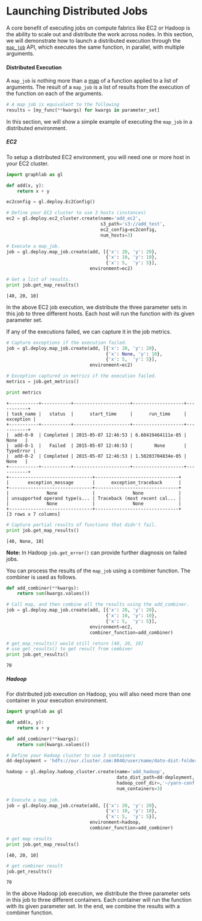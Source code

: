 # Launching Distributed Jobs

A core benefit of executing jobs on compute fabrics like EC2 or Hadoop is the ability to scale out and distribute the work across nodes. In this section, we will demonstrate how to launch a distributed execution through the [``map_job``](https://dato.com/products/create/docs/generated/graphlab.deploy.map_job.create.html) API, which executes the same function, in parallel, with multiple arguments.


#### Distributed Execution

A ``map_job`` is nothing more than a [map](https://docs.python.org/2/library/functions.html#map) of a function applied to a list of arguments. The result of a ``map_job`` is a list of results from the execution of the function on each of the arguments.

```python
# A map job is equivalent to the following
results = [my_func(**kwargs) for kwargs in parameter_set]
```

In this section, we will show a simple example of executing the ``map_job`` 
in a distributed environment.

##### EC2

To setup a distributed EC2 environment, you will need one or more host in your
EC2 cluster.

```python
import graphlab as gl

def add(x, y):
    return x + y

ec2config = gl.deploy.Ec2Config()

# Define your EC2 cluster to use 3 hosts (instances)
ec2 = gl.deploy.ec2_cluster.create(name='add_ec2',
                                   s3_path='s3://add_test',
                                   ec2_config=ec2config,
                                   num_hosts=3)

# Execute a map_job.
job = gl.deploy.map_job.create(add, [{'x': 20, 'y': 20}, 
                                     {'x': 10, 'y': 10}, 
                                     {'x': 5,  'y': 5}],
                               environment=ec2)

# Get a list of results.
print job.get_map_results()
```
```
[40, 20, 10]
```

In the above EC2 job execution, we distribute the three parameter sets in this job to three different hosts. Each host will run the function with its given parameter set.

If any of the executions failed, we can capture it in the job metrics.

```python
# Capture exceptions if the execution failed.
job = gl.deploy.map_job.create(add, [{'x': 20, 'y': 20}, 
                                     {'x': None, 'y': 10}, 
                                     {'x': 5,  'y': 5}],
                               environment=ec2)

# Exception captured in metrics if the execution failed.
metrics = job.get_metrics()

print metrics
```
```
+-----------+-----------+---------------------+-------------------+-----------+
| task_name |   status  |      start_time     |      run_time     | exception |
+-----------+-----------+---------------------+-------------------+-----------+
|  add-0-0  | Completed | 2015-05-07 12:46:53 | 6.60419464111e-05 |    None   |
|  add-0-1  |   Failed  | 2015-05-07 12:46:53 |        None       | TypeError |
|  add-0-2  | Completed | 2015-05-07 12:46:53 | 1.50203704834e-05 |    None   |
+-----------+-----------+---------------------+-------------------+-----------+
+-------------------------------+-------------------------------+
|       exception_message       |      exception_traceback      |
+-------------------------------+-------------------------------+
|              None             |              None             |
| unsupported operand type(s... | Traceback (most recent cal... |
|              None             |              None             |
+-------------------------------+-------------------------------+
[3 rows x 7 columns]
```
```python
# Capture partial results of functions that didn't fail.
print job.get_map_results()
```
```
[40, None, 10]
```
**Note:** In Hadoop ``job.get_error()`` can provide further diagnosis on failed jobs.

You can process the results of the ``map_job`` using a combiner function. The combiner is used as follows.

```python
def add_combiner(**kwargs):
    return sum(kwargs.values())

# Call map, and then combine all the results using the add_combiner.
job = gl.deploy.map_job.create(add, [{'x': 20, 'y': 20}, 
                                     {'x': 10, 'y': 10}, 
                                     {'x': 5,  'y': 5}], 
                               environment=ec2,
                               combiner_function=add_combiner)

# get_map_results() would still return [40, 20, 10]
# use get_results() to get result from combiner
print job.get_results()
```
```
70
```


##### Hadoop

For distributed job execution on Hadoop, you will also need more than one container
in your execution environment.

```python
import graphlab as gl

def add(x, y):
    return x + y

def add_combiner(**kwargs):
    return sum(kwargs.values())

# Define your Hadoop cluster to use 3 containers
dd-deployment = 'hdfs://our.cluster.com:8040/user/name/dato-dist-folder'

hadoop = gl.deploy.hadoop_cluster.create(name='add_hadoop',
                                         dato_dist_path=dd-deployment,
                                         hadoop_conf_dir=,'~/yarn-conf',
                                         num_containers=3)
  
# Execute a map_job.
job = gl.deploy.map_job.create(add, [{'x': 20, 'y': 20}, 
                                     {'x': 10, 'y': 10}, 
                                     {'x': 5,  'y': 5}],
                               environment=hadoop,
                               combiner_function=add_combiner)

# get map results
print job.get_map_results()
```
```
[40, 20, 10]
```

```python
# get combiner result
job.get_results()
```
```
70
```
In the above Hadoop job execution, we distribute the three parameter sets in this job to three different containers. Each container will run the function with its given parameter set. In the end, we combine the results with a combiner function.
